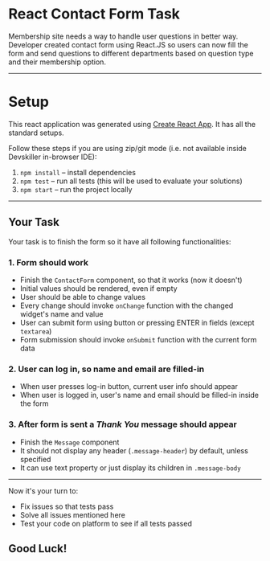 # React Contact Form Task

Membership site needs a way to handle user questions in better way. Developer created contact form using React.JS so users can now fill the form and send questions to different departments based on question type and their membership option.

---

# Setup

This react application was generated using [Create React App](https://github.com/facebook/create-react-app). It has all the standard setups.

Follow these steps if you are using zip/git mode (i.e. not available inside Devskiller in-browser IDE):

1. `npm install` – install dependencies
2. `npm test` – run all tests (this will be used to evaluate your solutions)
3. `npm start` – run the project locally

---

## Your Task
Your task is to finish the form so it have all following functionalities:

### 1. Form should work

- Finish the `ContactForm` component, so that it works (now it doesn't)
- Initial values should be rendered, even if empty
- User should be able to change values
- Every change should invoke `onChange` function with the changed widget's name and value
- User can submit form using button or pressing ENTER in fields (except `textarea`)
- Form submission should invoke `onSubmit` function with the current form data

### 2. User can log in, so name and email are filled-in

- When user presses log-in button, current user info should appear
- When user is logged in, user's name and email should be filled-in inside the form

### 3. After form is sent a _Thank You_ message should appear

- Finish the `Message` component
- It should not display any header (`.message-header`) by default, unless specified
- It can use text property or just display its children in `.message-body` 

---

Now it's your turn to:

- Fix issues so that tests pass
- Solve all issues mentioned here
- Test your code on platform to see if all tests passed

## Good Luck!
